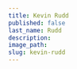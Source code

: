 ```yaml
---
title: Kevin Rudd
published: false
last_name: Rudd
description:
image_path:
slug: kevin-rudd
---
```



